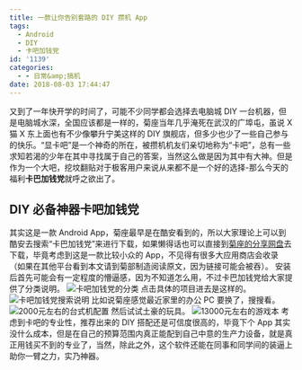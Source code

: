 ```yaml
---
title: 一款让你告别套路的 DIY 攒机 App
tags:
  - Android
  - DIY
  - 卡吧加钱党
id: '1139'
categories:
  - - 日常&amp;搞机
date: 2018-08-03 17:44:47
---
```


又到了一年快开学的时间了，可能不少同学都会选择去电脑城 DIY 一台机器，但是电脑城水深，全国应该都是一样的，菊座当年几乎淹死在武汉的广埠屯，虽说 X 猫 X 东上面也有不少像攀升宁美这样的 DIY 旗舰店，但多少也少了一些自己参与的快乐。“显卡吧”是一个神奇的所在，被攒机机友们亲切地称为“卡吧”，总有一些求知若渴的少年在其中寻找属于自己的答案，当然这么做是因为其中有大神。但是作为一个大吧，挖坟翻贴对于极客用户来说从来都不是一个好的选择-那么今天的福利**卡巴加钱党**就呼之欲出了。

## DIY 必备神器卡吧加钱党

其实这是一款 Android App，菊座最早是在酷安看到的，所以大家理论上可以到酷安去搜索“卡巴加钱党”来进行下载，如果懒得话也可以直接到[菊座的分享网盘](https://jubuzz.pipipan.com/fs/18034009-301578165)去下载，毕竟考虑到这是一款比较小众的 App，不见得有很多大应用商店会收录（如果在其他平台看到本文请到菊部制造阅读原文，因为链接可能会被吞）。 安装后首先可能会有一定程度的懵逼感，因为不知道怎么用，不过卡巴加钱党给大家提供了分类说明。 ![卡吧加钱党的分类](https://i.loli.net/2018/08/03/5b6421e5b5be6.jpg) 点击具体的项目进去是这样的。 ![卡吧加钱党搜索说明](https://i.loli.net/2018/08/03/5b6422a750155.jpg) 比如说菊座感觉最近家里的办公 PC 要换了，搜搜看。 ![2000元左右的台式机配置](https://i.loli.net/2018/08/03/5b6422d1c39a4.jpg) 然后试试土豪的玩具。 ![13000元左右的游戏本](https://i.loli.net/2018/08/03/5b6422ff7f4ef.jpg) 考虑到卡吧的专业性，推荐出来的 DIY 搭配还是可信度很高的，毕竟下个 App 其实没什么成本，但是在自己的预算范围内真正能配到自己中意的生产力设备，就是真正用钱买不到的专业了，当然，除此之外，这个软件还能在同事和同学间的装逼上助你一臂之力，实乃神器。
